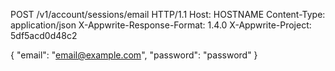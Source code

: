 POST /v1/account/sessions/email HTTP/1.1
Host: HOSTNAME
Content-Type: application/json
X-Appwrite-Response-Format: 1.4.0
X-Appwrite-Project: 5df5acd0d48c2

{
  "email": "email@example.com",
  "password": "password"
}
